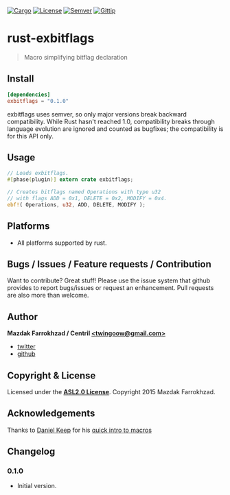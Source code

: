 [![Cargo]][url: Cargo] [![License]][url: License] [![Semver]][url: Semver] [![Gittip]][url: Gittip]

# rust-exbitflags

> Macro simplifying bitflag declaration

## Install

```toml
[dependencies]
exbitflags = "0.1.0"
```

exbitflags uses semver, so only major versions break backward compatibility. While Rust hasn't reached 1.0, compatibility breaks through language evolution are ignored and counted as bugfixes; the compatibility is for this API only.

## Usage

```rust
// Loads exbitflags.
#[phase(plugin)] extern crate exbitflags;

// Creates bitflags named Operations with type u32
// with flags ADD = 0x1, DELETE = 0x2, MODIFY = 0x4.
ebf!( Operations, u32, ADD, DELETE, MODIFY );
```

## Platforms

- All platforms supported by rust.

## Bugs / Issues / Feature requests / Contribution

Want to contribute? Great stuff! Please use the issue system that github provides to report bugs/issues or request an enhancement. Pull requests are also more than welcome.

## Author

**Mazdak Farrokhzad / Centril [&lt;twingoow@gmail.com&gt;]**

+ [twitter]
+ [github]

## Copyright & License

Licensed under the **[ASL2.0 License]**.
Copyright 2015 Mazdak Farrokhzad.

## Acknowledgements

Thanks to [Daniel Keep](https://github.com/DanielKeep) for his [quick intro to macros]

## Changelog

### 0.1.0
+ Initial version.

<!-- references -->

[Cargo]: http://img.shields.io/badge/cargo-0.1.0-orange.svg?style=flat
[url: Cargo]: @TODO
[License]: http://img.shields.io/badge/license-ASL2.0-blue.svg?style=flat
[url: License]: LICENSE
[Semver]: http://img.shields.io/badge/semver-2.0.0-blue.svg?style=flat
[url: Semver]: http://semver.org/spec/v2.0.0.html
[Gittip]: http://img.shields.io/gittip/Centril.svg?style=flat
[url: Gittip]: https://www.gittip.com/Centril/

[Daniel Keep]: https://github.com/DanielKeep
[quick intro to macros]: https://danielkeep.github.io/quick-intro-to-macros.html

[twitter]: http://twitter.com/CenoRIX
[github]: http://github.com/centril
[&lt;twingoow@gmail.com&gt;]: mailto:twingoow@gmail.com

[ASL2.0 License]: LICENSE

<!-- references -->